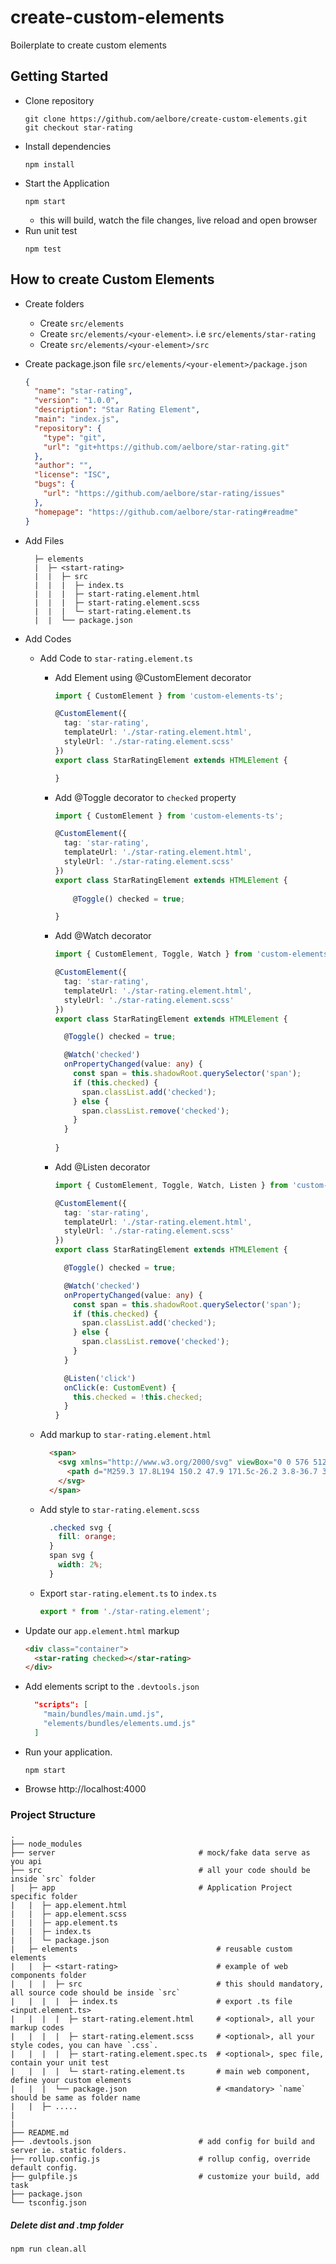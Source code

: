 # create-custom-elements
Boilerplate to create custom elements

## Getting Started 

* Clone repository
  ```
  git clone https://github.com/aelbore/create-custom-elements.git
  git checkout star-rating
  ```
* Install dependencies
  ```
  npm install
  ```
* Start the Application
  ```
  npm start
  ```
  - this will build, watch the file changes, live reload and open browser
* Run unit test
  ```
  npm test
  ```

## How to create Custom Elements
* Create folders
  * Create `src/elements`
  * Create `src/elements/<your-element>`. i.e `src/elements/star-rating`
  * Create `src/elements/<your-element>/src`
* Create package.json file `src/elements/<your-element>/package.json` 
  ```json
  {
    "name": "star-rating",
    "version": "1.0.0",
    "description": "Star Rating Element",
    "main": "index.js",
    "repository": {
      "type": "git",
      "url": "git+https://github.com/aelbore/star-rating.git"
    },
    "author": "",
    "license": "ISC",
    "bugs": {
      "url": "https://github.com/aelbore/star-rating/issues"
    },
    "homepage": "https://github.com/aelbore/star-rating#readme"
  }
  ```

* Add Files
  ```
    ├─ elements                           
    |  ├─ <start-rating>                      
    |  |  ├─ src                              
    |  |  |  ├─ index.ts                      
    |  |  |  ├─ start-rating.element.html      
    |  |  |  ├─ start-rating.element.scss      
    |  |  |  └─ start-rating.element.ts       
    |  |  └── package.json                    
  ```
* Add Codes
  * Add Code to `star-rating.element.ts`
    * Add Element using @CustomElement decorator
      ```ts
      import { CustomElement } from 'custom-elements-ts';

      @CustomElement({
        tag: 'star-rating',
        templateUrl: './star-rating.element.html',
        styleUrl: './star-rating.element.scss'
      })
      export class StarRatingElement extends HTMLElement { 

      }
      ```
    * Add @Toggle decorator to `checked` property
      ```ts
      import { CustomElement } from 'custom-elements-ts';

      @CustomElement({
        tag: 'star-rating',
        templateUrl: './star-rating.element.html',
        styleUrl: './star-rating.element.scss'
      })
      export class StarRatingElement extends HTMLElement { 
          
          @Toggle() checked = true;

      }
      ```
    * Add @Watch decorator
      ```ts
      import { CustomElement, Toggle, Watch } from 'custom-elements-ts';

      @CustomElement({
        tag: 'star-rating',
        templateUrl: './star-rating.element.html',
        styleUrl: './star-rating.element.scss'
      })
      export class StarRatingElement extends HTMLElement { 

        @Toggle() checked = true;

        @Watch('checked')
        onPropertyChanged(value: any) {
          const span = this.shadowRoot.querySelector('span');
          if (this.checked) {
            span.classList.add('checked');
          } else {
            span.classList.remove('checked');
          }
        }
        
      }
      ```
    * Add @Listen decorator
      ```ts
      import { CustomElement, Toggle, Watch, Listen } from 'custom-elements-ts';

      @CustomElement({
        tag: 'star-rating',
        templateUrl: './star-rating.element.html',
        styleUrl: './star-rating.element.scss'
      })
      export class StarRatingElement extends HTMLElement { 

        @Toggle() checked = true;

        @Watch('checked')
        onPropertyChanged(value: any) {
          const span = this.shadowRoot.querySelector('span');
          if (this.checked) {
            span.classList.add('checked');
          } else {
            span.classList.remove('checked');
          }
        }

        @Listen('click') 
        onClick(e: CustomEvent) {
          this.checked = !this.checked;
        }
      }
      ```

  * Add markup to `star-rating.element.html`
    ```html
      <span>
        <svg xmlns="http://www.w3.org/2000/svg" viewBox="0 0 576 512">
          <path d="M259.3 17.8L194 150.2 47.9 171.5c-26.2 3.8-36.7 36.1-17.7 54.6l105.7 103-25 145.5c-4.5 26.3 23.2 46 46.4 33.7L288 439.6l130.7 68.7c23.2 12.2 50.9-7.4 46.4-33.7l-25-145.5 105.7-103c19-18.5 8.5-50.8-17.7-54.6L382 150.2 316.7 17.8c-11.7-23.6-45.6-23.9-57.4 0z"/>
        </svg>
      </span>    
    ```    

  * Add style to `star-rating.element.scss`
    ```css
      .checked svg {
        fill: orange;
      }
      span svg {
        width: 2%;
      }
    ```

  * Export `star-rating.element.ts` to `index.ts`
    ```ts
    export * from './star-rating.element';
    ``` 

* Update our `app.element.html` markup
  ```html
  <div class="container">
    <star-rating checked></star-rating>
  </div>
  ```

* Add elements script to the `.devtools.json`
  ```json
    "scripts": [
      "main/bundles/main.umd.js",
      "elements/bundles/elements.umd.js"
    ]
  ```

* Run your application.
  ```
  npm start
  ```

* Browse http://localhost:4000


### Project Structure
```
.
├── node_modules 
├── server                                # mock/fake data serve as you api         
├── src                                   # all your code should be inside `src` folder
|   ├─ app                                # Application Project specific folder
|   |  ├─ app.element.html 
|   |  ├─ app.element.scss
|   |  ├─ app.element.ts 
|   |  ├─ index.ts  
|   |  └─ package.json    
|   ├─ elements                               # reusable custom elements 
|   |  ├─ <start-rating>                      # example of web components folder
|   |  |  ├─ src                              # this should mandatory, all source code should be inside `src`
|   |  |  |  ├─ index.ts                      # export .ts file <input.element.ts>
|   |  |  |  ├─ start-rating.element.html     # <optional>, all your markup codes
|   |  |  |  ├─ start-rating.element.scss     # <optional>, all your style codes, you can have `.css`.
|   |  |  |  ├─ start-rating.element.spec.ts  # <optional>, spec file, contain your unit test
|   |  |  |  └─ start-rating.element.ts       # main web component, define your custom elements
|   |  |  └── package.json                    # <mandatory> `name` should be same as folder name
|   |  ├─ .....	 	             
|
|
├── README.md
├── .devtools.json                        # add config for build and server ie. static folders.  
├── rollup.config.js                      # rollup config, override default config.  
├── gulpfile.js                           # customize your build, add task      
├── package.json
└── tsconfig.json
```

##### Delete dist and .tmp folder
```
npm run clean.all
```
